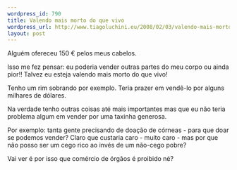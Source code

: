 ```yaml
--- 
wordpress_id: 790
title: Valendo mais morto do que vivo
wordpress_url: http://www.tiagoluchini.eu/2008/02/03/valendo-mais-morto-do-que-vivo/
layout: post
---
```

Alguém ofereceu 150 € pelos meus cabelos.

Isso me fez pensar: eu poderia vender outras partes do meu corpo ou ainda pior!! Talvez eu esteja valendo mais morto do que vivo!

Tenho um rim sobrando por exemplo. Teria prazer em vendê-lo por alguns milhares de dólares.

Na verdade tenho outras coisas até mais importantes mas que eu não teria problema algum em vender por uma taxinha generosa.

Por exemplo: tanta gente precisando de doação de córneas - para que doar se podemos vender? Claro que custaria caro - muito caro - mas por que não posso ser um cego rico ao invés de um não-cego pobre?

Vai ver é por isso que comércio de órgãos é proibido né?
